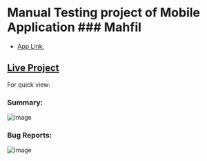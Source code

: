 # Manual Testing project of Mobile Application ### Mahfil
- [App Link.](https://play.google.com/store/apps/details?id=com.mahfil.app)

## [Live Project](https://docs.google.com/spreadsheets/d/1UxAehLUMlKNDK852KdBPiuhQ5lRKSksaABEEZWgfHQA/edit?usp=sharing)


For quick view: 
### Summary:
![image](https://github.com/mmahabubalam/Mobile-Application-Testing-Functional-/assets/149142080/af104f1e-9820-4929-8f78-8a4ffad4dbf8)
### Bug Reports: 
![image](https://github.com/mmahabubalam/Mobile-Application-Testing-Functional-/assets/149142080/e2490afb-8969-4ba2-b065-aa878f4bd3fc)
